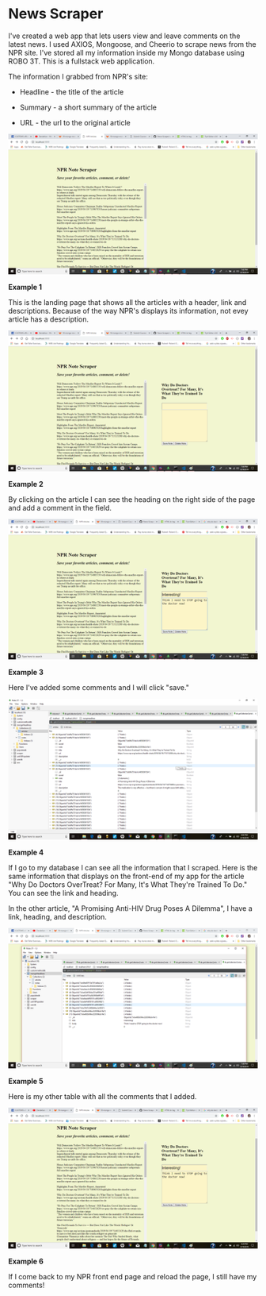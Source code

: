 # News Scraper

 I've created a web app that lets users view and leave comments on the latest news. I used AXIOS, Mongoose, and Cheerio to scrape news from the NPR site.  I've stored all my information inside my Mongo database using ROBO 3T.  This is a fullstack web application.

 The information I grabbed from NPR's site: 

  * Headline - the title of the article

  * Summary - a short summary of the article

  * URL - the url to the original article

![first-prompt](public/assets/images/news1.png)

**Example 1** 

This is the landing page that shows all the articles with a header, link and descriptions. Because of the way NPR's displays its information, not evey article has a description.




![first-prompt](public/assets/images/news2.png)

**Example 2** 

By clicking on the article I can see the heading on the right side of the page and add a comment in the field.

![first-prompt](public/assets/images/news3.png)

**Example 3** 

Here I've added some comments and I will click "save."

![first-prompt](public/assets/images/news4.png)

**Example 4** 

If I go to my database I can see all the information that I scraped.  Here is the same information that displays on the front-end of my app for the article "Why Do Doctors OverTreat? For Many, It's What They're Trained To Do."  You can see the link and heading.  

In the other article, "A Promising Anti-HIV Drug Poses A Dilemma", I have a link, heading, and description. 


![first-prompt](public/assets/images/news5.png)


**Example 5**

Here is my other table with all the comments that I added.


![first-prompt](public/assets/images/news6.png)

**Example 6**

If I come back to my NPR front end page and reload the page, I still have my comments!